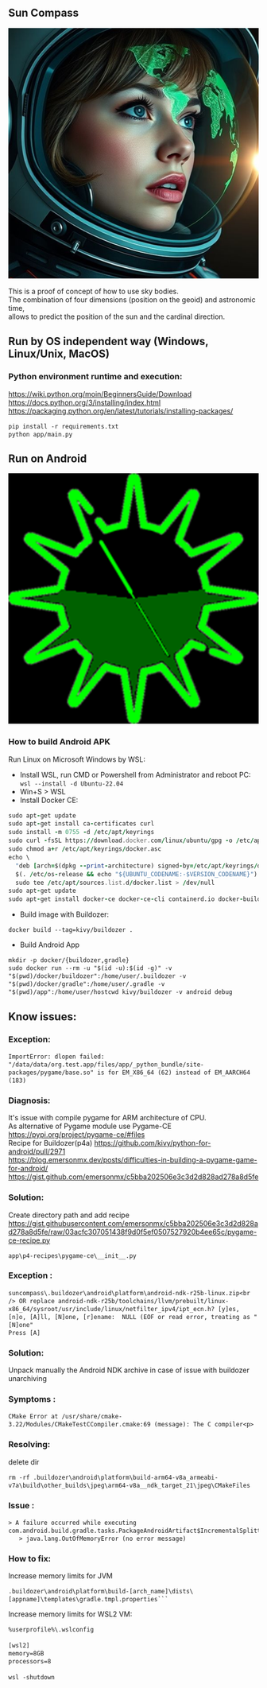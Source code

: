 ## Sun Compass
![Image](app/image.png)

This is a proof of concept of how to use sky bodies.</br>
The combination of four dimensions (position on the geoid) and astronomic time,</br> allows to predict the position of the sun and the cardinal direction. 

## Run by OS independent way (Windows, Linux/Unix, MacOS)
### Python environment runtime and execution:
https://wiki.python.org/moin/BeginnersGuide/Download<br />
https://docs.python.org/3/installing/index.html
https://packaging.python.org/en/latest/tutorials/installing-packages/
```
pip install -r requirements.txt
python app/main.py
```

## Run on Android
![Image](app/icon.png)
### How to build Android APK

Run Linux on Microsoft Windows by WSL:
- Install WSL, run CMD or Powershell from Administrator and reboot PC:
```wsl --install -d Ubuntu-22.04```
- Win+S > WSL
- Install Docker CE:
```for pkg in docker.io docker-doc docker-compose docker-compose-v2 podman-docker containerd runc; do sudo apt-get remove $pkg; done
sudo apt-get update
sudo apt-get install ca-certificates curl
sudo install -m 0755 -d /etc/apt/keyrings
sudo curl -fsSL https://download.docker.com/linux/ubuntu/gpg -o /etc/apt/keyrings/docker.asc
sudo chmod a+r /etc/apt/keyrings/docker.asc
echo \
  "deb [arch=$(dpkg --print-architecture) signed-by=/etc/apt/keyrings/docker.asc] https://download.docker.com/linux/ubuntu \
  $(. /etc/os-release && echo "${UBUNTU_CODENAME:-$VERSION_CODENAME}") stable" | \
  sudo tee /etc/apt/sources.list.d/docker.list > /dev/null
sudo apt-get update
sudo apt-get install docker-ce docker-ce-cli containerd.io docker-buildx-plugin docker-compose-plugin
```
- Build image with Buildozer:
```
docker build --tag=kivy/buildozer .
```
- Build Android App
```
mkdir -p docker/{buildozer,gradle}
sudo docker run --rm -u "$(id -u):$(id -g)" -v "$(pwd)/docker/buildozer":/home/user/.buildozer -v "$(pwd)/docker/gradle":/home/user/.gradle -v "$(pwd)/app":/home/user/hostcwd kivy/buildozer -v android debug
```

## Know issues:
### Exception:</br>
```
ImportError: dlopen failed: "/data/data/org.test.app/files/app/_python_bundle/site-packages/pygame/base.so" is for EM_X86_64 (62) instead of EM_AARCH64 (183)
```
### Diagnosis:</br>
It's issue with compile pygame for ARM architecture of CPU.</br>
As alternative of Pygame module use Pygame-CE https://pypi.org/project/pygame-ce/#files</br>
Recipe for Buildozer(p4a) 
https://github.com/kivy/python-for-android/pull/2971</br> 
https://blog.emersonmx.dev/posts/difficulties-in-building-a-pygame-game-for-android/</br>
https://gist.github.com/emersonmx/c5bba202506e3c3d2d828ad278a8d5fe
### Solution:</br>
Create directory path and add recipe</br>
https://gist.githubusercontent.com/emersonmx/c5bba202506e3c3d2d828ad278a8d5fe/raw/03acfc307051438f9d0f5ef0507527920b4ee65c/pygame-ce-recipe.py
```
app\p4-recipes\pygame-ce\__init__.py
```
### Exception :</br>
```
suncompass\.buildozer\android\platform\android-ndk-r25b-linux.zip<br /> OR replace android-ndk-r25b/toolchains/llvm/prebuilt/linux-x86_64/sysroot/usr/include/linux/netfilter_ipv4/ipt_ecn.h? [y]es, [n]o, [A]ll, [N]one, [r]ename:  NULL (EOF or read error, treating as "[N]one"
Press [A]
```
### Solution:</br>
Unpack manually the Android NDK archive in case of issue with buildozer unarchiving

### Symptoms :</br>
```
CMake Error at /usr/share/cmake-3.22/Modules/CMakeTestCCompiler.cmake:69 (message): The C compiler<p>
```
### Resolving:</br>
delete dir
```
rm -rf .buildozer\android\platform\build-arm64-v8a_armeabi-v7a\build\other_builds\jpeg\arm64-v8a__ndk_target_21\jpeg\CMakeFiles
```
### Issue :</br>
```Execution failed for task ':packageDebug'.
> A failure occurred while executing com.android.build.gradle.tasks.PackageAndroidArtifact$IncrementalSplitterRunnable
   > java.lang.OutOfMemoryError (no error message)
```
### How to fix:</br>
Increase memory limits for JVM
```
.buildozer\android\platform\build-[arch_name]\dists\[appname]\templates\gradle.tmpl.properties```
```
Increase memory limits for WSL2 VM:</br>
```
%userprofile%\.wslconfig

[wsl2]
memory=8GB
processors=8

wsl -shutdown
```